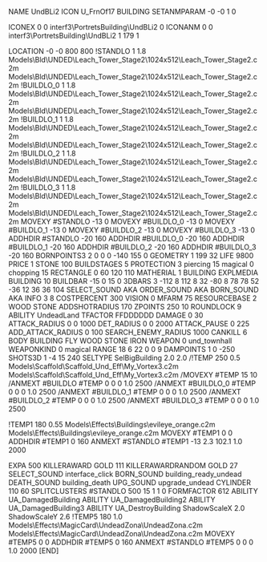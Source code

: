 NAME UndBLi2
ICON U_FrnOf17
BUILDING
SETANMPARAM -0 -0 1 0

ICONEX 0 0 interf3\PortretsBuilding\UndBLi2 0
ICONANM 0 0 interf3\PortretsBuilding\UndBLi2 1 179 1

LOCATION -0 -0 800 800
!STANDLO      1 1.8 Models\Bld\UNDED\Leach_Tower_Stage2\1024x512\Leach_Tower_Stage2.c2m Models\Bld\UNDED\Leach_Tower_Stage2\1024x512\Leach_Tower_Stage2.c2m
!BUILDLO_0    1 1.8 Models\Bld\UNDED\Leach_Tower_Stage2\1024x512\Leach_Tower_Stage2.c2m Models\Bld\UNDED\Leach_Tower_Stage2\1024x512\Leach_Tower_Stage2.c2m
!BUILDLO_1    1 1.8 Models\Bld\UNDED\Leach_Tower_Stage2\1024x512\Leach_Tower_Stage2.c2m Models\Bld\UNDED\Leach_Tower_Stage2\1024x512\Leach_Tower_Stage2.c2m
!BUILDLO_2    1 1.8 Models\Bld\UNDED\Leach_Tower_Stage2\1024x512\Leach_Tower_Stage2.c2m Models\Bld\UNDED\Leach_Tower_Stage2\1024x512\Leach_Tower_Stage2.c2m
!BUILDLO_3    1 1.8 Models\Bld\UNDED\Leach_Tower_Stage2\1024x512\Leach_Tower_Stage2.c2m Models\Bld\UNDED\Leach_Tower_Stage2\1024x512\Leach_Tower_Stage2.c2m
MOVEXY #STANDLO   -13 0
MOVEXY #BUILDLO_0 -13 0
MOVEXY #BUILDLO_1 -13 0
MOVEXY #BUILDLO_2 -13 0
MOVEXY #BUILDLO_3 -13 0
ADDHDIR #STANDLO -20 160
ADDHDIR #BUILDLO_0 -20 160
ADDHDIR #BUILDLO_1 -20 160
ADDHDIR #BUILDLO_2 -20 160
ADDHDIR #BUILDLO_3 -20 160
BORNPOINTS3 2  0 0 0 -140 155 0
GEOMETRY 1 199 32
LIFE     9800
PRICE 1 STONE 100
BUILDSTAGES 5
PROTECTION 3 piercing 15 magical 0 chopping 15
RECTANGLE    0 60 120 110
MATHERIAL 1 BUILDING
EXPLMEDIA
BUILDING 10
BUILDBAR    -15 0 15 0
3DBARS 3 -112 8 112 8 32 -80 8 78 78 52  -36 12 36 36 104
SELECT_SOUND AKA
ORDER_SOUND AKA
BORN_SOUND   AKA
INFO 3 8
COSTPERCENT 300
VISION 0
MFARM 75
RESOURCEBASE 2 WOOD STONE
ADDSHOTRADIUS 170
ZPOINTS 250 10
ROUNDLOCK 9
ABILITY UndeadLand
TFACTOR FFDDDDDD
DAMAGE   0 30
ATTACK_RADIUS 0 0 1000
DET_RADIUS 0 0 2000
ATTACK_PAUSE 0 225
ADD_ATTACK_RADIUS  0 100
SEARCH_ENEMY_RADIUS 1000
CANKILL 6 BODY BUILDING FLY WOOD STONE IRON
WEAPON 0 und_townhall
WEAPONKIND 0 magical
RANGE    18 6 22 0 0 9
DAMPOINTS  1   0 -250
SHOTS3D    1   -4 15 240 
SELTYPE SelBigBuilding 2.0 2.0
/!TEMP 250 0.5 Models\Scaffold\Scaffold_Und_Eff\My_Vortex3.c2m Models\Scaffold\Scaffold_Und_Eff\My_Vortex3.c2m
/MOVEXY  #TEMP 15 10
/ANMEXT #BUILDLO #TEMP  0 0 0 1.0 2500
/ANMEXT #BUILDLO_0 #TEMP  0 0 0 1.0 2500
/ANMEXT #BUILDLO_1 #TEMP  0 0 0 1.0 2500
/ANMEXT #BUILDLO_2 #TEMP  0 0 0 1.0 2500
/ANMEXT #BUILDLO_3 #TEMP  0 0 0 1.0 2500

!TEMP1 180 0.55 Models\Effects\Buildings\evileye_orange.c2m Models\Effects\Buildings\evileye_orange.c2m
MOVEXY  #TEMP1 0 0
ADDHDIR #TEMP1 0 160
ANMEXT #STANDLO #TEMP1 -13 2.3 102.1 1.0 2000

EXPA 500
KILLERAWARD             GOLD 111
KILLERAWARDRANDOM       GOLD 27
SELECT_SOUND interface_click
BORN_SOUND building_ready_undead
DEATH_SOUND building_death
UPG_SOUND upgrade_undead
CYLINDER 110 60
SPLITCLUSTERS #STANDLO 500 15 1 1 0
FORMFACTOR 612
ABILITY UA_DamagedBuilding
ABILITY UA_DamagedBuilding2
ABILITY UA_DamagedBuilding3
ABILITY UA_DestroyBuilding
ShadowScaleX 2.0
ShadowScaleY 2.6
!TEMP5 180 1.0 Models\Effects\MagicCard\UndeadZona\UndeadZona.c2m Models\Effects\MagicCard\UndeadZona\UndeadZona.c2m
MOVEXY  #TEMP5 0 0
ADDHDIR #TEMP5 0 160
ANMEXT #STANDLO #TEMP5 0 0 0 1.0 2000
[END]
